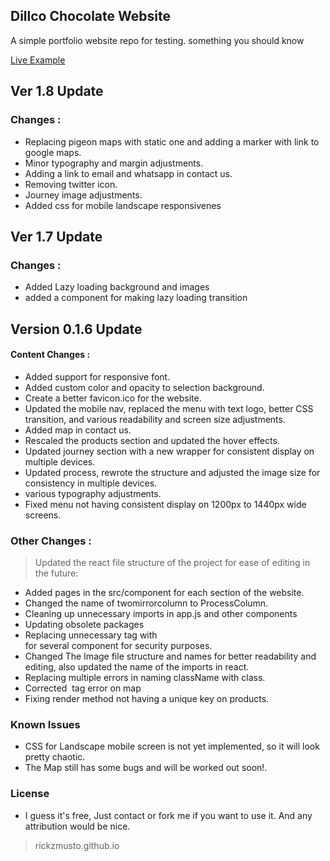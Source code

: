 ## Dillco Chocolate Website

A simple portfolio website repo for testing. something you should know

<a href="http://rickzmusto.github.io/dillco" rel="nofollow">Live Example</a>

## Ver 1.8 Update
### Changes :
- Replacing pigeon maps with static one and adding a marker with link to google maps.
- Minor typography and margin adjustments.
- Adding a link to email and whatsapp in contact us.
- Removing twitter icon.
- Journey image adjustments.
- Added css for mobile landscape responsivenes


## Ver 1.7 Update
### Changes :
- Added Lazy loading background and images
- added a component for making lazy loading transition

## Version 0.1.6 Update

#### Content Changes :
- Added support for responsive font.
- Added custom color and opacity to selection background.
- Create a better favicon.ico for the website.
- Updated the mobile nav, replaced the menu with text logo, better CSS transition, and various readability and screen size adjustments.
- Added map in contact us.
- Rescaled the products section and updated the hover effects.
- Updated journey section with a new wrapper for consistent display on multiple devices.
- Updated process, rewrote the structure and adjusted the image size for consistency in multiple devices.
- various typography adjustments.
- Fixed menu not having consistent display on 1200px to 1440px wide screens.

### Other Changes :
> Updated the react file structure of the project for ease of editing in the future:
- Added pages in the src/component for each section of the website.
- Changed the name of twomirrorcolumn to ProcessColumn.
- Cleaning up unnecessary imports in app.js and other components
- Updating obsolete packages
- Replacing unnecessary <a> tag with <div> for several component for security purposes.
- Changed The Image file structure and names for better readability and editing, also updated the name of the imports in react.
- Replacing multiple errors in naming className with class.
- Corrected <img> tag error on map
- Fixing render method not having a unique key on products.

### Known Issues
- CSS for Landscape mobile screen is not yet implemented, so it will look pretty chaotic.
- The Map still has some bugs and will be worked out soon!.

### License
- I guess it's free, Just contact or fork me if you want to use it. And any attribution would be nice.

> rickzmusto.github.io
